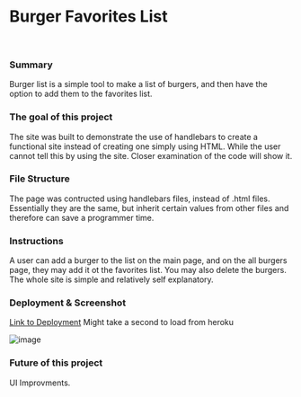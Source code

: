 # Burger Favorites List
<br>

### Summary
Burger list is a simple tool to make a list of burgers, and then have the option to add them to the favorites list.

### The goal of this project
The site was built to demonstrate the use of handlebars to create a functional site instead of creating one simply using HTML. While the user cannot tell this by using the site. Closer examination of the code will show it. 

### File Structure
The page was contructed using handlebars files, instead of .html files. Essentially they are the same, but inherit certain values from other files and therefore can save a programmer time. 

### Instructions
A user can add a burger to the list on the main page, and on the all burgers page, they may add it ot the favorites list. You may also delete the burgers. The whole site is simple and relatively self explanatory. 

### Deployment & Screenshot
[Link to Deployment](https://sheltered-bastion-73608.herokuapp.com/)  Might take a second to load from heroku

![image]()

### Future of this project
UI Improvments. 

